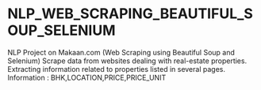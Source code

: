 # NLP_WEB_SCRAPING_BEAUTIFUL_SOUP_SELENIUM
NLP Project on Makaan.com (Web Scraping using Beautiful Soup and Selenium)
Scrape data from websites dealing with real-estate properties. Extracting information
related to properties listed in several pages.
Information : BHK,LOCATION,PRICE,PRICE_UNIT
